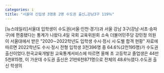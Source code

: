 ```yaml
---
categories: i
title: "서울대 신입생 3명중 2명 수도권 출신…강남3구 119％"
---
```

[뉴스데일리]서울대 입학생이 수도권(서울·인천·경기)과 서울 강남 3구(강남·서초·송파구)에 편중됐다는 통계가 나왔다.4일 국회 교육위원회 소속 더불어민주당 강민정 의원이 서울대에서 받은 "2020∼2022학년도 입학생 수시·정시 시·도별 합격 현황" 자료에 따르면 2022학년도 수시·정시 전형 입학생 3천396명 중 64.6%(2천195명)가 수도권 출신이었다.한국교육개발원 교육통계서비스에 따르면 올해 초 고등학교 졸업생은 44만5천815명, 이 가운데 수도권 출신은 21만6천871명으로 전체의 48.6％였다.수도권 출신 학생의